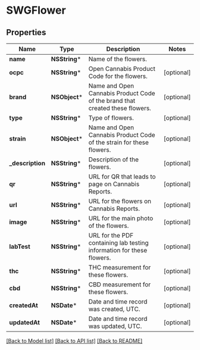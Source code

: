 # SWGFlower

## Properties
Name | Type | Description | Notes
------------ | ------------- | ------------- | -------------
**name** | **NSString*** | Name of the flowers. | 
**ocpc** | **NSString*** | Open Cannabis Product Code for the flowers. | [optional] 
**brand** | **NSObject*** | Name and Open Cannabis Product Code of the brand that created these flowers. | [optional] 
**type** | **NSString*** | Type of flowers. | [optional] 
**strain** | **NSObject*** | Name and Open Cannabis Product Code of the strain for these flowers. | [optional] 
**_description** | **NSString*** | Description of the flowers. | [optional] 
**qr** | **NSString*** | URL for QR that leads to page on Cannabis Reports. | [optional] 
**url** | **NSString*** | URL for the flowers on Cannabis Reports. | [optional] 
**image** | **NSString*** | URL for the main photo of the flowers. | [optional] 
**labTest** | **NSString*** | URL for the PDF containing lab testing information for these flowers. | [optional] 
**thc** | **NSString*** | THC measurement for these flowers. | [optional] 
**cbd** | **NSString*** | CBD measurement for these flowers. | [optional] 
**createdAt** | **NSDate*** | Date and time record was created, UTC. | [optional] 
**updatedAt** | **NSDate*** | Date and time record was updated, UTC. | [optional] 

[[Back to Model list]](../README.md#documentation-for-models) [[Back to API list]](../README.md#documentation-for-api-endpoints) [[Back to README]](../README.md)


